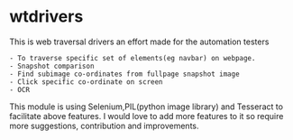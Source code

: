# wtdrivers

This is web traversal drivers an effort made for the automation testers

    - To traverse specific set of elements(eg navbar) on webpage.
    - Snapshot comparison
    - Find subimage co-ordinates from fullpage snapshot image
    - Click specific co-ordinate on screen
    - OCR

This module is using Selenium,PIL(python image library) and Tesseract to facilitate above features.
I would love to add more features to it so require more suggestions, contribution and improvements.



